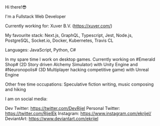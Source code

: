 Hi there!😎

I'm a Fullstack Web Developer 

Currently working for: Xuver B.V. (https://xuver.com/)

My favourite stack: Next.js, GraphQL, Typescript, Jest, Node.js, PostgreSQL, Socket.io, Docker, Kubernetes, Travis CL

Languages: JavaScript, Python, C#

In my spare time I work on desktop games. Currently working on #Emerald Shop# (2D Story driven Alchemy Simulator) with Unity Engine and #Neuronopolis# (3D Multiplayer hacking competitive game) with Unreal Engine

Other free time occupations:
Speculative fiction writing, music composing and hiking

I am on social media:

Dev Twitter: https://twitter.com/DevRijel
Personal Twitter: https://twitter.com/RijelEk
Instagram: https://www.instagram.com/ekrijel/
DeviantArt: https://www.deviantart.com/ekrijel


